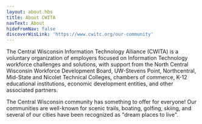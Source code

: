 ```yaml
---
layout: about.hbs
title: About CWITA
navText: About
hideFromNav: false
discoverWisLink: 'https://www.cwitc.org/our-community'
---
```

The Central Wisconsin Information Technology Alliance (CWITA) is a voluntary organization of employers focused on Information Technology workforce challenges and solutions, with support from the North Central Wisconsin Workforce Development Board, UW-Stevens Point, Northcentral, Mid-State and Nicolet Technical Colleges, chambers of commerce, K-12 educational institutions, economic development entities, and other associated partners.

The Central Wisconsin community has something to offer for everyone! Our communities are well-known for scenic trails, boating, golfing, skiing, and several of our cities have been recognized as "dream places to live".
